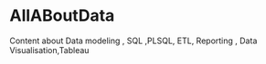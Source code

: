 # AllABoutData
Content about Data modeling , SQL ,PLSQL, ETL, Reporting , Data Visualisation,Tableau
